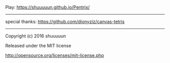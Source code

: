 Play: https://shuuuuun.github.io/Pentrix/

---

special thanks: https://github.com/dionyziz/canvas-tetris

---

Copyright (c) 2016 shuuuuun

Released under the MIT license

http://opensource.org/licenses/mit-license.php
